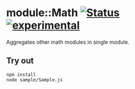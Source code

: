 
# module::Math [![Status](https://github.com/Wandalen/wMath/workflows/Test/badge.svg)](https://github.com/Wandalen/wMath/actions?query=workflow%3ATest) [![experimental](https://img.shields.io/badge/stability-experimental-orange.svg)](https://github.com/emersion/stability-badges#experimental)

Aggregates other math modules in single module.

## Try out
```
npm install
node sample/Sample.js
```
